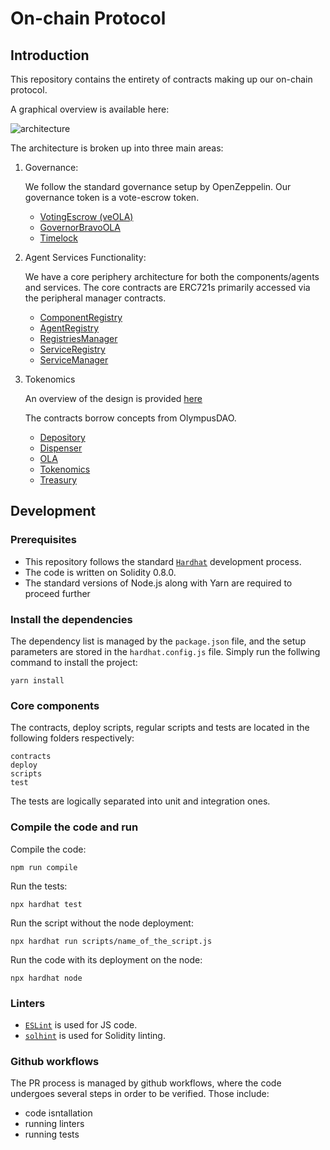 # On-chain Protocol

## Introduction

This repository contains the entirety of contracts making up our on-chain protocol.

A graphical overview is available here:

![architecture](https://github.com/valory-xyz/onchain-protocol/blob/main/docs/On-chain_architecture_v2.png?raw=true)


The architecture is broken up into three main areas:

1. Governance:

	We follow the standard governance setup by OpenZeppelin. Our governance token is a vote-escrow token.

    - [VotingEscrow (veOLA)](https://github.com/valory-xyz/onchain-protocol/blob/main/contracts/governance/VotingEscrow.sol)
    - [GovernorBravoOLA](https://github.com/valory-xyz/onchain-protocol/blob/main/contracts/governance/GovernorBravoOLA.sol)
    - [Timelock](https://github.com/valory-xyz/onchain-protocol/blob/main/contracts/governance/Timelock.sol)


2. Agent Services Functionality:

	We have a core periphery architecture for both the components/agents and services. The core contracts are ERC721s primarily accessed via the peripheral manager contracts.

	- [ComponentRegistry](https://github.com/valory-xyz/onchain-protocol/blob/main/contracts/registries/ComponentRegistry.sol)
	- [AgentRegistry](https://github.com/valory-xyz/onchain-protocol/blob/main/contracts/registries/AgentRegistry.sol)
	- [RegistriesManager](https://github.com/valory-xyz/onchain-protocol/blob/main/contracts/registries/RegistriesManager.sol)
	- [ServiceRegistry](https://github.com/valory-xyz/onchain-protocol/blob/main/contracts/registries/ServiceRegistry.sol)
	- [ServiceManager](https://github.com/valory-xyz/onchain-protocol/blob/main/contracts/registries/ServiceManager.sol)


3. Tokenomics

	An overview of the design is provided [here](https://github.com/valory-xyz/onchain-protocol/blob/main/docs/Audit_Tokenomics.pdf?raw=true)


	The contracts borrow concepts from OlympusDAO.

	- [Depository](https://github.com/valory-xyz/onchain-protocol/blob/main/contracts/tokenomics/Depository.sol)
	- [Dispenser](https://github.com/valory-xyz/onchain-protocol/blob/main/contracts/tokenomics/Dispenser.sol)
	- [OLA](https://github.com/valory-xyz/onchain-protocol/blob/main/contracts/tokenomics/OLA.sol)
	- [Tokenomics](https://github.com/valory-xyz/onchain-protocol/blob/main/contracts/tokenomics/Tokenomics.sol)
	- [Treasury](https://github.com/valory-xyz/onchain-protocol/blob/main/contracts/tokenomics/Treasury.sol)


## Development

### Prerequisites
- This repository follows the standard [`Hardhat`](https://hardhat.org/tutorial/) development process.
- The code is written on Solidity 0.8.0.
- The standard versions of Node.js along with Yarn are required to proceed further

### Install the dependencies
The dependency list is managed by the `package.json` file,
and the setup parameters are stored in the `hardhat.config.js` file.
Simply run the follwing command to install the project:
```
yarn install
```

### Core components
The contracts, deploy scripts, regular scripts and tests are located in the following folders respectively:
```
contracts
deploy
scripts
test
```
The tests are logically separated into unit and integration ones.

### Compile the code and run
Compile the code:
```
npm run compile
```
Run the tests:
```
npx hardhat test
```
Run the script without the node deployment:
```
npx hardhat run scripts/name_of_the_script.js
```
Run the code with its deployment on the node:
```
npx hardhat node
```

### Linters
- [`ESLint`](https://eslint.org) is used for JS code.
- [`solhint`](https://github.com/protofire/solhint) is used for Solidity linting.


### Github workflows
The PR process is managed by github workflows, where the code undergoes
several steps in order to be verified. Those include:
- code isntallation
- running linters
- running tests

